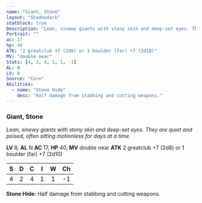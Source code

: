 ```yaml
---
name: "Giant, Stone"
layout: "Shadowdark"
statblock: true
Description: "Lean, sinewy giants with stony skin and deep-set eyes. They are quiet and poised, often sitting motionless for days at a time."
Portrait: ""
ac: 17
hp: 40
ATK: "2 greatclub +7 (2d8) or 1 boulder (far) +7 (2d10)"
MV: "double near"
Stats: [4, 2, 4, 1, 1, -1]
AL: N
LV: 8
Source: "Core"
Abilities:
  - name: "Stone Hide"
    desc: "Half damage from stabbing and cutting weapons."
---
```


### Giant, Stone

_Lean, sinewy giants with stony skin and deep-set eyes. They are quiet and poised, often sitting motionless for days at a time._

**LV** 8, **AL** N
**AC** 17, **HP** 40, **MV** double near
**ATK** 2 greatclub +7 (2d8) or 1 boulder (far) +7 (2d10)

|  S  |  D  |  C  |  I  |  W  |  Ch  |
|:---:|:---:|:---:|:---:|:---:|:----:|
| 4 | 2 | 4 | 1 | 1 | -1 |

**Stone Hide:** Half damage from stabbing and cutting weapons.

